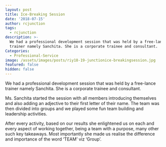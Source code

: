 ```yaml
---
layout: post
title: Ice-Breaking Session
date: '2018-07-15'
author: rcjunction
tags:
  - rcjunction
description: >-
  We had a professional development session that was held by a free-lance
  trainer namely Sanchita. She is a corporate trainee and consultant.
Categories:
  - Professional-Service
image: /assets/images/posts/riy18-19-junctionice-breakingsession.jpg
featured: false
hidden: false
---
```

We had a professional development session that was held by a free-lance trainer namely Sanchita. She is a corporate trainee and consultant.

Ms. Sanchita started the session with all members introducing themselves and also adding an adjective to their first letter of their name. The team was then divided into groups and we played some fun team building and leadership activities.

After every activity, based on our results she enlightened us on each and every aspect of working together, being a team with a purpose, many other such key takeaways. Most importantly she made us realise the difference and importance of the word ‘TEAM’ viz ‘Group’.
